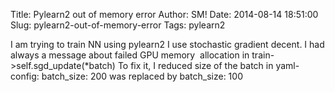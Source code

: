 Title: Pylearn2 out of memory error
Author: SM!
Date: 2014-08-14 18:51:00
Slug: pylearn2-out-of-memory-error
Tags: pylearn2

<div dir="ltr" style="text-align: left;" trbidi="on">I am trying to train NN using pylearn2
I use stochastic gradient decent.
I had always a message about failed GPU memory&nbsp; allocation in
train->self.sgd_update(*batch)
To fix it, I reduced size of the batch in yaml-config:
batch_size: 200
was replaced by
batch_size: 100

</div>